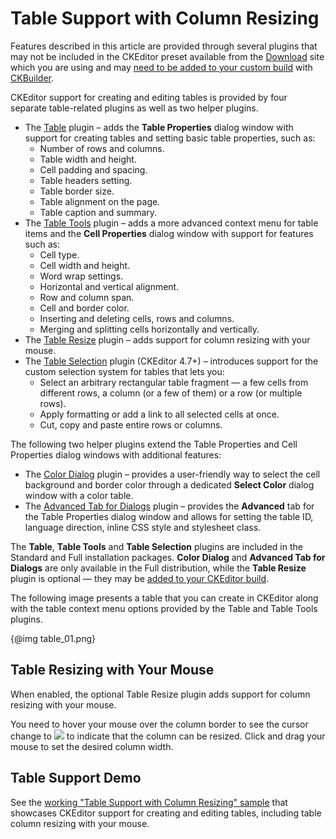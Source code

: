 <!--
Copyright (c) 2003-2017, CKSource - Frederico Knabben. All rights reserved.
For licensing, see LICENSE.md.
-->

# Table Support with Column Resizing

<p class="requirements">
	Features described in this article are provided through several plugins that may not be included in the CKEditor preset available from the <a href="https://ckeditor.com/ckeditor-4/download/">Download</a> site which you are using and may <a href="#!/guide/dev_plugins">need to be added to your custom build</a> with <a href="https://ckeditor.com/cke4/builder">CKBuilder</a>.
</p>

CKEditor support for creating and editing tables is provided by four separate table-related plugins as well as two helper plugins.

* The [Table](https://ckeditor.com/cke4/addon/table) plugin &ndash; adds the **Table Properties** dialog window with support for creating tables and setting basic table properties, such as:
	* Number of rows and columns.
	* Table width and height.
	* Cell padding and spacing.
	* Table headers setting.
	* Table border size.
	* Table alignment on the page.
	* Table caption and summary.
* The [Table Tools](https://ckeditor.com/cke4/addon/tabletools) plugin &ndash; adds a more advanced context menu for table items and the **Cell Properties** dialog window with support for features such as:
	* Cell type.
	* Cell width and height.
	* Word wrap settings.
	* Horizontal and vertical alignment.
	* Row and column span.
	* Cell and border color.
	* Inserting and deleting cells, rows and columns.
	* Merging and splitting cells horizontally and vertically.
* The [Table Resize](https://ckeditor.com/cke4/addon/tableresize) plugin &ndash; adds support for column resizing with your mouse.
* The [Table Selection](https://ckeditor.com/cke4/addon/tableselection) plugin (CKEditor 4.7+) &ndash; introduces support for the custom selection system for tables that lets you:
	* Select an arbitrary rectangular table fragment &mdash; a few cells from different rows, a column (or a few of them) or a row (or multiple rows).
	* Apply formatting or add a link to all selected cells at once.
	* Cut, copy and paste entire rows or columns.

The following two helper plugins extend the Table Properties and Cell Properties dialog windows with additional features:

* The [Color Dialog](https://ckeditor.com/cke4/addon/colordialog) plugin &ndash; provides a user-friendly way to select the cell background and border color through a dedicated **Select Color** dialog window with a color table.
* The [Advanced Tab for Dialogs](https://ckeditor.com/cke4/addon/dialogadvtab) plugin &ndash; provides the **Advanced** tab for the Table Properties dialog window and allows for setting the table ID, language direction, inline CSS style and stylesheet class.

The **Table**, **Table Tools** and **Table Selection** plugins are included in the Standard and Full installation packages. **Color Dialog** and  **Advanced Tab for Dialogs** are only available in the Full distribution, while the **Table Resize** plugin is optional &mdash; they may be [added to your CKEditor build](#!/guide/dev_plugins).

The following image presents a table that you can create in CKEditor along with the table context menu options provided by the Table and Table Tools plugins.

{@img table_01.png}

## Table Resizing with Your Mouse

When enabled, the optional Table Resize plugin adds support for column resizing with your mouse.

You need to hover your mouse over the column border to see the cursor change to <img class="inline"  src="guides/dev_table/col_resize_cursor.png"> to indicate that the column can be resized. Click and drag your mouse to set the desired column width.

## Table Support Demo

See the [working "Table Support with Column Resizing" sample](https://sdk.ckeditor.com/samples/table.html) that showcases CKEditor support for creating and editing tables, including table column resizing with your mouse.
